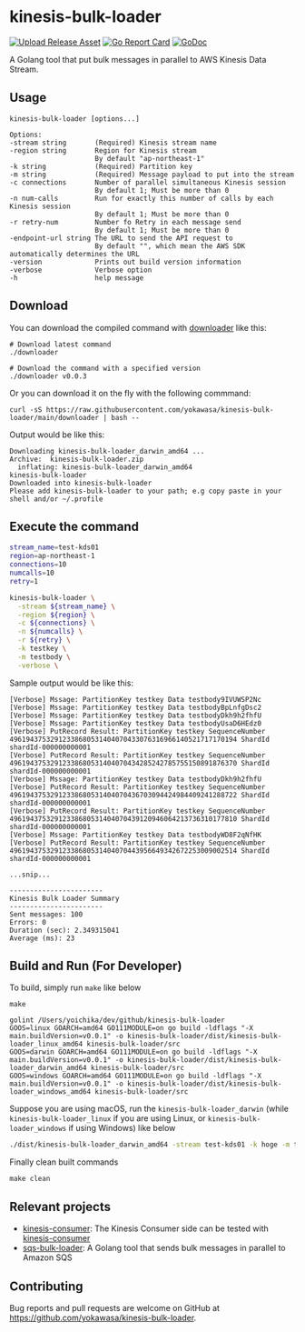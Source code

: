 # kinesis-bulk-loader

[![Upload Release Asset](https://github.com/yokawasa/kinesis-bulk-loader/actions/workflows/release.yml/badge.svg)](https://github.com/yokawasa/kinesis-bulk-loader/actions/workflows/release.yml) [![Go Report Card](https://goreportcard.com/badge/github.com/yokawasa/kinesis-bulk-loader)](https://goreportcard.com/report/github.com/yokawasa/kinesis-bulk-loader) [![GoDoc](https://godoc.org/github.com/yokawasa/kinesis-bulk-loader?status.svg)](https://godoc.org/github.com/yokawasa/kinesis-bulk-loader)

A Golang tool that put bulk messages in parallel to AWS Kinesis Data Stream.

## Usage

```
kinesis-bulk-loader [options...]

Options:
-stream string       (Required) Kinesis stream name
-region string       Region for Kinesis stream
                     By default "ap-northeast-1"
-k string            (Required) Partition key
-m string            (Required) Message payload to put into the stream
-c connections       Number of parallel simultaneous Kinesis session
                     By default 1; Must be more than 0
-n num-calls         Run for exactly this number of calls by each Kinesis session
                     By default 1; Must be more than 0
-r retry-num         Number fo Retry in each message send
                     By default 1; Must be more than 0
-endpoint-url string The URL to send the API request to
                     By default "", which mean the AWS SDK automatically determines the URL
-version             Prints out build version information
-verbose             Verbose option
-h                   help message
```

## Download

You can download the compiled command with [downloader](https://github.com/yokawasa/kinesis-bulk-loader/blob/main/downloader) like this:

```
# Download latest command
./downloader

# Download the command with a specified version
./downloader v0.0.3
```
Or you can download it on the fly with the following commmand:

```
curl -sS https://raw.githubusercontent.com/yokawasa/kinesis-bulk-loader/main/downloader | bash --
```


Output would be like this:
```
Downloading kinesis-bulk-loader_darwin_amd64 ...
Archive:  kinesis-bulk-loader.zip
  inflating: kinesis-bulk-loader_darwin_amd64
kinesis-bulk-loader
Downloaded into kinesis-bulk-loader
Please add kinesis-bulk-loader to your path; e.g copy paste in your shell and/or ~/.profile
```

## Execute the command

```bash
stream_name=test-kds01
region=ap-northeast-1
connections=10
numcalls=10
retry=1

kinesis-bulk-loader \
  -stream ${stream_name} \
  -region ${region} \
  -c ${connections} \
  -n ${numcalls} \
  -r ${retry} \
  -k testkey \
  -m testbody \
  -verbose \
```

Sample output would be like this:
```
[Verbose] Mssage: PartitionKey testkey Data testbody9IVUWSP2Nc
[Verbose] Mssage: PartitionKey testkey Data testbodyBpLnfgDsc2
[Verbose] Mssage: PartitionKey testkey Data testbodyDkh9h2fhfU
[Verbose] Mssage: PartitionKey testkey Data testbodyUsaD6HEdz0
[Verbose] PutRecord Result: PartitionKey testkey SequenceNumber 49619437532912338680531404070433076316966140521717170194 ShardId shardId-000000000001
[Verbose] PutRecord Result: PartitionKey testkey SequenceNumber 49619437532912338680531404070434285242785755150891876370 ShardId shardId-000000000001
[Verbose] Mssage: PartitionKey testkey Data testbodyDkh9h2fhfU
[Verbose] PutRecord Result: PartitionKey testkey SequenceNumber 49619437532912338680531404070436703094424984409241288722 ShardId shardId-000000000001
[Verbose] PutRecord Result: PartitionKey testkey SequenceNumber 49619437532912338680531404070439120946064213736310177810 ShardId shardId-000000000001
[Verbose] Mssage: PartitionKey testkey Data testbodyWD8F2qNfHK
[Verbose] PutRecord Result: PartitionKey testkey SequenceNumber 49619437532912338680531404070443956649342672253009002514 ShardId shardId-000000000001

...snip...

-----------------------
Kinesis Bulk Loader Summary
-----------------------
Sent messages: 100
Errors: 0
Duration (sec): 2.349315041
Average (ms): 23
```

## Build and Run (For Developer)

To build, simply run `make` like below
```
make

golint /Users/yoichika/dev/github/kinesis-bulk-loader
GOOS=linux GOARCH=amd64 GO111MODULE=on go build -ldflags "-X main.buildVersion=v0.0.1" -o kinesis-bulk-loader/dist/kinesis-bulk-loader_linux_amd64 kinesis-bulk-loader/src
GOOS=darwin GOARCH=amd64 GO111MODULE=on go build -ldflags "-X main.buildVersion=v0.0.1" -o kinesis-bulk-loader/dist/kinesis-bulk-loader_darwin_amd64 kinesis-bulk-loader/src
GOOS=windows GOARCH=amd64 GO111MODULE=on go build -ldflags "-X main.buildVersion=v0.0.1" -o kinesis-bulk-loader/dist/kinesis-bulk-loader_windows_amd64 kinesis-bulk-loader/src
```

Suppose you are using macOS, run the `kinesis-bulk-loader_darwin` (while `kinesis-bulk-loader_linux` if you are using Linux, or `kinesis-bulk-loader_windows` if using Windows) like below

```bash
./dist/kinesis-bulk-loader_darwin_amd64 -stream test-kds01 -k hoge -m test -c 10 -n 100 -verbose
```

Finally clean built commands

```
make clean
```

## Relevant projects

- [kinesis-consumer](https://github.com/yokawasa/kinesis-consumer): The Kinesis Consumer side can be tested with [kinesis-consumer](https://github.com/yokawasa/kinesis-consumer)
- [sqs-bulk-loader](https://github.com/yokawasa/sqs-bulk-loader): A Golang tool that sends bulk messages in parallel to Amazon SQS

## Contributing

Bug reports and pull requests are welcome on GitHub at https://github.com/yokawasa/kinesis-bulk-loader.
